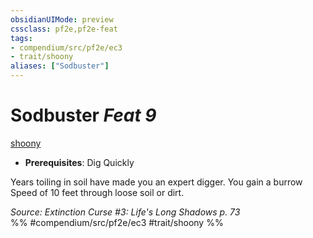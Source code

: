 ```yaml
---
obsidianUIMode: preview
cssclass: pf2e,pf2e-feat
tags:
- compendium/src/pf2e/ec3
- trait/shoony
aliases: ["Sodbuster"]
---
```

# Sodbuster  *Feat 9*  
[shoony](shoony-ec3.md "Shoony Ancestry & Heritage Trait")  

- **Prerequisites**: Dig Quickly

Years toiling in soil have made you an expert digger. You gain a burrow Speed of 10 feet through loose soil or dirt.

*Source: Extinction Curse #3: Life's Long Shadows p. 73*  
%% #compendium/src/pf2e/ec3 #trait/shoony %%